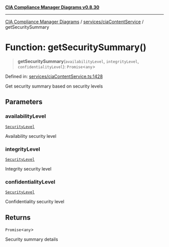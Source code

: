 [**CIA Compliance Manager Diagrams v0.8.30**](../../../README.md)

***

[CIA Compliance Manager Diagrams](../../../modules.md) / [services/ciaContentService](../README.md) / getSecuritySummary

# Function: getSecuritySummary()

> **getSecuritySummary**(`availabilityLevel`, `integrityLevel`, `confidentialityLevel`): `Promise`\<`any`\>

Defined in: [services/ciaContentService.ts:1428](https://github.com/Hack23/cia-compliance-manager/blob/6afa716316469147e542039d136ec79ffdbd4ac9/src/services/ciaContentService.ts#L1428)

Get security summary based on security levels

## Parameters

### availabilityLevel

[`SecurityLevel`](../../../types/cia/type-aliases/SecurityLevel.md)

Availability security level

### integrityLevel

[`SecurityLevel`](../../../types/cia/type-aliases/SecurityLevel.md)

Integrity security level

### confidentialityLevel

[`SecurityLevel`](../../../types/cia/type-aliases/SecurityLevel.md)

Confidentiality security level

## Returns

`Promise`\<`any`\>

Security summary details
